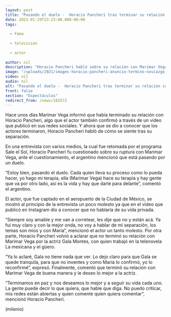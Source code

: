 ```yaml
---
layout: post
title: "Pasando el duelo -  Horacio Pancheri tras terminar su relación con Marimar Vega"
date: 2021-01-29T23:23:00.000-06:00
tags:
  
  - Fama
  
  - television
  
  - actor
  
author: nil
description: "Horacio Pancheri habló sobre su relación con Marimar Vega y le deseó lo mejor a la actriz. "
image: "/uploads/2021/images-horacio-pancheri-anuncio-termino-noviazgo.jpg"
video: nil
audio: nil
alt: "Pasando el duelo -  Horacio Pancheri tras terminar su relación con Marimar Vega"
front: false
section: "Espectáculos"
redirect_from: /news/182572
---
```


Hace unos días Marimar Vega informó que había terminado su relación con Horacio Pancheri, algo que el actor también confirmó a través de un video que publicó en sus redes sociales. Y ahora que se dio a conocer que los actores terminaron, Horacio Pancheri habló de cómo se siente tras su separación. 

En una entrevista con varios medios, la cual fue retomada por el programa Sale el Sol, Horacio Pancheri fu cuestionado sobre su ruptura con Marimar Vega, ante el cuestionamiento, el argentino mencionó que está pasando por un duelo. 

“Estoy bien, pasando el duelo. Cada quien lleva su proceso como lo pueda hacer, yo hago mi terapia, ella (Marimar Vega) hace su terapia y hay gente que va por otro lado, así es la vida y hay que darle para delante”, comentó el argentino. 

El actor, que fue captado en el aeropuerto de la Ciudad de México, se mostró al principio de la entrevista un poco molesto ya que en el video que publicó en Instagram dio a conocer que no hablaría de su vida privada. 

“Siempre soy amable y me van a corretear, les dije que no y están acá. Ya fui muy claro y con la mejor onda, no voy a hablar de mi separación, los temas son míos y con María”, mencionó el actor un tanto molesto. 
Por otra parte, Horacio Pancheri volvió a aclarar que no terminó su relación con Marimar Vega por la actriz Gala Montes, con quien trabajó en la telenovela La mexicana y el güero. 

“Ya lo aclaré, Gala no tiene nada que ver. Lo dejo claro para que Gala se quede tranquila, para que no inventes y como María lo confirmó, yo lo reconfirmé”, expresó. 
Finalmente, comentó que terminó su relación con Marimar Vega de buena manera y le deseo lo mejor a la actriz. 

“Terminamos en paz y nos deseamos lo mejor y a seguir su vida cada uno. La gente puede decir lo que quiera, que hable que diga. No puedo criticar, mis redes están abiertas y quien comente quien quiera comentar”, mencionó Horacio Pancheri. 

(milenio)